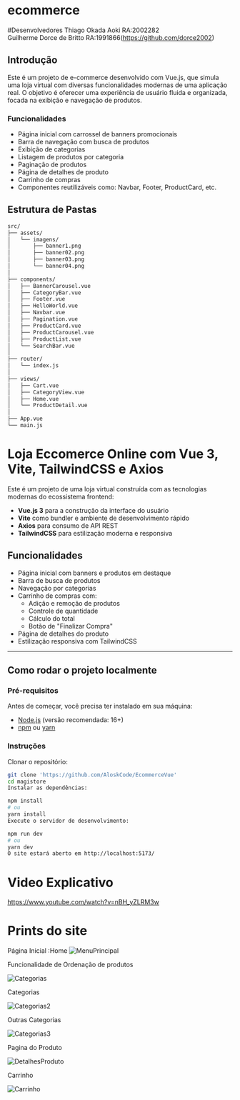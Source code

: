 # ecommerce

#Desenvolvedores
Thiago Okada Aoki RA:2002282<br>
Guilherme Dorce de Britto RA:1991866(https://github.com/dorce2002)
## Introdução

Este é um projeto de e-commerce desenvolvido com Vue.js, que simula uma loja virtual com diversas funcionalidades modernas de uma aplicação real. O objetivo é oferecer uma experiência de usuário fluida e organizada, focada na exibição e navegação de produtos.

### Funcionalidades

- Página inicial com carrossel de banners promocionais
- Barra de navegação com busca de produtos
- Exibição de categorias
- Listagem de produtos por categoria
- Paginação de produtos
- Página de detalhes de produto
- Carrinho de compras
- Componentes reutilizáveis como: Navbar, Footer, ProductCard, etc.

## Estrutura de Pastas

```bash
src/
├── assets/
│   └── imagens/
│       ├── banner1.png
│       ├── banner02.png
│       ├── banner03.png
│       └── banner04.png
│
├── components/
│   ├── BannerCarousel.vue
│   ├── CategoryBar.vue
│   ├── Footer.vue
│   ├── HelloWorld.vue
│   ├── Navbar.vue
│   ├── Pagination.vue
│   ├── ProductCard.vue
│   ├── ProductCarousel.vue
│   ├── ProductList.vue
│   └── SearchBar.vue
│
├── router/
│   └── index.js
│
├── views/
│   ├── Cart.vue
│   ├── CategoryView.vue
│   ├── Home.vue
│   └── ProductDetail.vue
│
├── App.vue
└── main.js
```

# Loja Eccomerce Online com Vue 3, Vite, TailwindCSS e Axios

Este é um projeto de uma loja virtual construída com as tecnologias modernas do ecossistema frontend:

- **Vue.js 3** para a construção da interface do usuário  
- **Vite** como bundler e ambiente de desenvolvimento rápido  
- **Axios** para consumo de API REST  
- **TailwindCSS** para estilização moderna e responsiva  

## Funcionalidades

- Página inicial com banners e produtos em destaque  
- Barra de busca de produtos  
- Navegação por categorias  
- Carrinho de compras com:
  - Adição e remoção de produtos
  - Controle de quantidade
  - Cálculo do total
  - Botão de "Finalizar Compra"
- Página de detalhes do produto  
- Estilização responsiva com TailwindCSS  

---

## Como rodar o projeto localmente

### Pré-requisitos

Antes de começar, você precisa ter instalado em sua máquina:

- [Node.js](https://nodejs.org/) (versão recomendada: 16+)
- [npm](https://www.npmjs.com/) ou [yarn](https://yarnpkg.com/)

### Instruções

Clonar o repositório:

```bash
git clone 'https://github.com/AloskCode/EcommerceVue'
cd magistore
Instalar as dependências:

npm install
# ou
yarn install
Execute o servidor de desenvolvimento:

npm run dev
# ou
yarn dev
O site estará aberto em http://localhost:5173/

```

# Video Explicativo 
https://www.youtube.com/watch?v=nBH_yZLRM3w

# Prints do site

Página Inicial :Home
![MenuPrincipal](https://github.com/user-attachments/assets/4e297416-ad4f-4942-a8eb-f4135784b119)

Funcionalidade de Ordenação de produtos

![Categorias](https://github.com/user-attachments/assets/eeeedc51-af07-4014-9487-8b3b78d15e8b)

Categorias 

![Categorias2](https://github.com/user-attachments/assets/06bb6eb8-8ea5-4d9f-abfb-a729b2f63fc3)

Outras Categorias

![Categorias3](https://github.com/user-attachments/assets/71b88d7a-e0ec-4fdf-bc1d-c816074c4671)

Pagina do Produto

![DetalhesProduto](https://github.com/user-attachments/assets/9548c162-cb99-466c-995d-01b160ad9862)

Carrinho

![Carrinho](https://github.com/user-attachments/assets/9bfe4c88-3cf0-4946-b9a2-e0d83a7fbbce)


